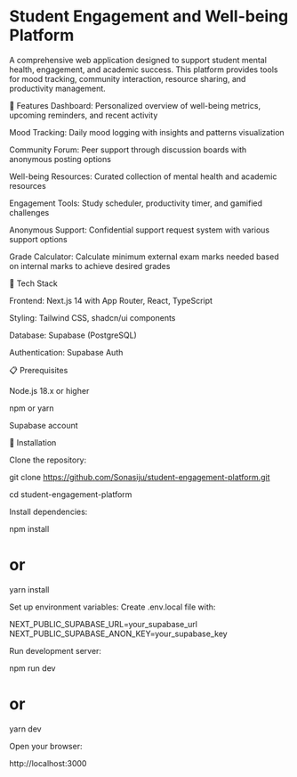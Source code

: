 # Student Engagement and Well-being Platform
A comprehensive web application designed to support student mental health, engagement, and academic success. This platform provides tools for mood tracking, community interaction, resource sharing, and productivity management.



🌟 Features
Dashboard: Personalized overview of well-being metrics, upcoming reminders, and recent activity

Mood Tracking: Daily mood logging with insights and patterns visualization

Community Forum: Peer support through discussion boards with anonymous posting options

Well-being Resources: Curated collection of mental health and academic resources

Engagement Tools: Study scheduler, productivity timer, and gamified challenges

Anonymous Support: Confidential support request system with various support options

Grade Calculator: Calculate minimum external exam marks needed based on internal marks to achieve desired grades

🚀 Tech Stack

Frontend: Next.js 14 with App Router, React, TypeScript

Styling: Tailwind CSS, shadcn/ui components

Database: Supabase (PostgreSQL)

Authentication: Supabase Auth

📋 Prerequisites

Node.js 18.x or higher

npm or yarn

Supabase account

🔧 Installation

Clone the repository:

git clone https://github.com/Sonasiju/student-engagement-platform.git

cd student-engagement-platform

Install dependencies:

npm install
# or
yarn install

Set up environment variables:
Create .env.local file with:

NEXT_PUBLIC_SUPABASE_URL=your_supabase_url
NEXT_PUBLIC_SUPABASE_ANON_KEY=your_supabase_key

Run development server:

npm run dev
# or
yarn dev


Open your browser:

http://localhost:3000




